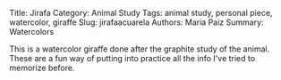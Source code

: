 Title: Jirafa
Category: Animal Study
Tags: animal study, personal piece, watercolor, giraffe
Slug: jirafaacuarela
Authors: Maria Paiz
Summary: Watercolors

This is a watercolor giraffe done after the graphite study of the animal. These are a fun way of putting into practice all the info I've tried to memorize before. 


